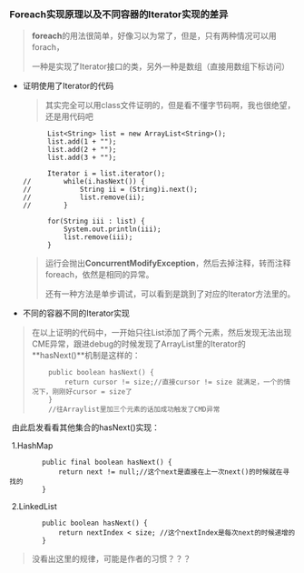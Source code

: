 ### Foreach实现原理以及不同容器的Iterator实现的差异

> **foreach**的用法很简单，好像习以为常了，但是，只有两种情况可以用forach，
>
> 一种是实现了Iterator接口的类，另外一种是数组（直接用数组下标访问）

 

- 证明使用了Iterator的代码

  > ​	其实完全可以用class文件证明的，但是看不懂字节码啊，我也很绝望，还是用代码吧

  ```
  		List<String> list = new ArrayList<String>();
  		list.add(1 + "");
  		list.add(2 + "");
  		list.add(3 + "");
  		
  		Iterator i = list.iterator();
  //		while(i.hasNext()) {
  //			String ii = (String)i.next();
  //			list.remove(ii);
  //		}
  		
  		for(String iii : list) {
  			System.out.println(iii);
  			list.remove(iii);
  		}
  ```

  > 运行会抛出**ConcurrentModifyException**，然后去掉注释，转而注释foreach，依然是相同的异常。
  >
  > 还有一种方法是单步调试，可以看到是跳到了对应的Iterator方法里的。



- 不同的容器不同的Iterator实现

> 在以上证明的代码中，一开始只往List添加了两个元素，然后发现无法出现CME异常，跟进debug的时候发现了ArrayList里的Iterator的**hasNext()**机制是这样的：
>
>         public boolean hasNext() {
>             return cursor != size;//直接cursor != size 就满足，一个的情况下，刚刚好cursor = size了
>         }
>         //往Arraylist里加三个元素的话加成功触发了CMD异常

​	由此启发看看其他集合的hasNext()实现：

​	1.HashMap

```
        public final boolean hasNext() {
            return next != null;//这个next是直接在上一次next()的时候就在寻找的
        }
```



​	2.LinkedList

```
        public boolean hasNext() {
            return nextIndex < size; //这个nextIndex是每次next的时候递增的
        }
```

> 没看出这里的规律，可能是作者的习惯？？？
